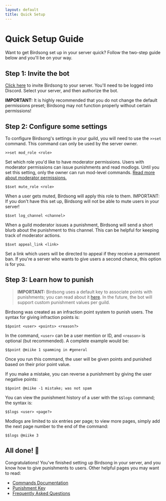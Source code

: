 ```yaml
---
layout: default
title: Quick Setup
---
```



# Quick Setup Guide

Want to get Birdsong set up in your server quick? Follow the two-step guide below and you'll be on your way.

## Step 1: Invite the bot

[Click here](https://discord.com/oauth2/authorize?client_id=817513543049674773&permissions=403041382&scope=bot) to invite Birdsong to your server. You'll need to be logged into Discord. Select your server, and then authorize the bot.

**IMPORTANT:** It is highly recommended that you do not change the default permissions preset; Birdsong may not function properly without certain permissions!

## Step 2: Configure some settings

To configure Birdsong's settings in your guild, you will need to use the `>>set` command. This command can only be used by the server owner.

```
>>set mod_role <role>
```

Set which role you'd like to have moderator permissions. Users with moderator permissions can issue punishments and read modlogs. Until you set this setting, only the owner can run mod-level commands. [Read more about moderator permissions.](/docs#access-level-all)

```
$$set mute_role <role>
```

When a user gets muted, Birdsong will apply this role to them. IMPORTANT: If you don't have this set up, Birdsong will not be able to mute users in your server!

```
$$set log_channel <channel>
```
When a guild moderator issues a punishment, Birdsong will send a short blurb about the punishment to this channel. This can be helpful for keeping track of moderator actions.

```
$$set appeal_link <link>
```

Set a link which users will be directed to appeal if they receive a permanent ban. If you're a server who wants to give users a second chance, this option is for you.

## Step 3: Learn how to punish

> **IMPORTANT:** Birdsong uses a default key to associate points with punishments; you can read about it [here](/pkey). In the future, the bot will support custom punishment values per guild.

Birdsong was created as an infraction point system to punish users. The syntax for giving infraction points is:

```
$$point <user> <points> <reason?>
```

In the command, `<user>` can be a user mention or ID, and `<reason>` is optional (but recommended). A complete example would be:

```
$$point @miike 1 spamming in #general
```

Once you run this command, the user will be given points and punished based on their prior point value.

If you make a mistake, you can reverse a punishment by giving the user negative points:

```
$$point @miike -1 mistake; was not spam
```

You can view the punishment history of a user with the `$$logs` command; the syntax is:

```
$$logs <user> <page?>
```

Modlogs are limited to six entries per page; to view more pages, simply add the next page number to the end of the command:

```
$$logs @miike 3
```

## All done! 🎉

Congratulations! You've finished setting up Birdsong in your server, and you know how to give punishments to users. Other helpful pages you may want to read:

- [Commands Documentation](/docs)
- [Punishment Key](/pkey)
- [Frequently Asked Questions](/faq)
